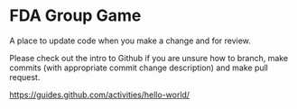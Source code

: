 # FDA Group Game
A place to update code when you make a change and for review.

Please check out the intro to Github if you are unsure how to branch, make commits (with appropriate commit change description) and make pull request.

https://guides.github.com/activities/hello-world/
